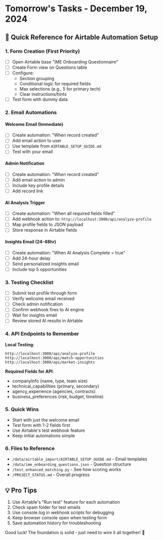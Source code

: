 # Tomorrow's Tasks - December 19, 2024

## 🎯 Quick Reference for Airtable Automation Setup

### 1. Form Creation (First Priority)
- [ ] Open Airtable base "iME Onboarding Questionnaire"
- [ ] Create Form view on Questions table
- [ ] Configure:
  - Section grouping
  - Conditional logic for required fields
  - Max selections (e.g., 5 for primary tech)
  - Clear instructions/hints
- [ ] Test form with dummy data

### 2. Email Automations

#### Welcome Email (Immediate)
- [ ] Create automation: "When record created"
- [ ] Add email action to user
- [ ] Use template from `AIRTABLE_SETUP_GUIDE.md`
- [ ] Test with your email

#### Admin Notification
- [ ] Create automation: "When record created"
- [ ] Add email action to admin
- [ ] Include key profile details
- [ ] Add record link

#### AI Analysis Trigger
- [ ] Create automation: "When all required fields filled"
- [ ] Add webhook action to: `http://localhost:3000/api/analyze-profile`
- [ ] Map profile fields to JSON payload
- [ ] Store response in Airtable fields

#### Insights Email (24-48hr)
- [ ] Create automation: "When AI Analysis Complete = true"
- [ ] Add 24-hour delay
- [ ] Send personalized insights email
- [ ] Include top 5 opportunities

### 3. Testing Checklist
- [ ] Submit test profile through form
- [ ] Verify welcome email received
- [ ] Check admin notification
- [ ] Confirm webhook fires to AI engine
- [ ] Wait for insights email
- [ ] Review stored AI results in Airtable

### 4. API Endpoints to Remember

**Local Testing**:
```
http://localhost:3000/api/analyze-profile
http://localhost:3000/api/match-opportunities
http://localhost:3000/api/market-insights
```

**Required Fields for API**:
- companyInfo (name, type, team size)
- technical_capabilities (primary, secondary)
- agency_experience (agencies, contracts)
- business_preferences (risk, budget, timeline)

### 5. Quick Wins
- Start with just the welcome email
- Test form with 1-2 fields first
- Use Airtable's test webhook feature
- Keep initial automations simple

### 6. Files to Reference
- `/data/airtable_import/AIRTABLE_SETUP_GUIDE.md` - Email templates
- `/data/ime_onboarding_questions.json` - Question structure
- `/test_enhanced_matching.py` - See how scoring works
- `/PROJECT_STATUS.md` - Overall progress

## 💡 Pro Tips
1. Use Airtable's "Run test" feature for each automation
2. Check spam folder for test emails
3. Use console.log in webhook scripts for debugging
4. Keep browser console open when testing form
5. Save automation history for troubleshooting

Good luck! The foundation is solid - just need to wire it all together! 🚀